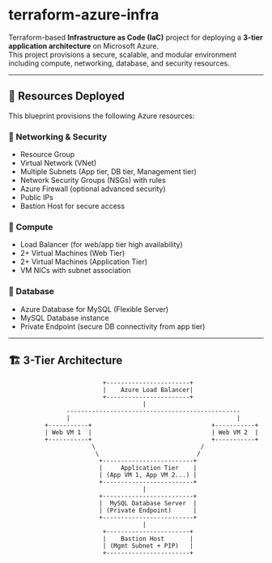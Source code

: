 # terraform-azure-infra

Terraform-based **Infrastructure as Code (IaC)** project for deploying a **3-tier application architecture** on Microsoft Azure.  
This project provisions a secure, scalable, and modular environment including compute, networking, database, and security resources.

---

## 📌 Resources Deployed

This blueprint provisions the following Azure resources:

### 🔹 Networking & Security
- Resource Group
- Virtual Network (VNet)
- Multiple Subnets (App tier, DB tier, Management tier)
- Network Security Groups (NSGs) with rules
- Azure Firewall (optional advanced security)
- Public IPs
- Bastion Host for secure access

### 🔹 Compute
- Load Balancer (for web/app tier high availability)
- 2+ Virtual Machines (Web Tier)
- 2+ Virtual Machines (Application Tier)
- VM NICs with subnet association

### 🔹 Database
- Azure Database for MySQL (Flexible Server)
- MySQL Database instance
- Private Endpoint (secure DB connectivity from app tier)

---

## 🏗️ 3-Tier Architecture

```plaintext
                          +-----------------------+
                          |    Azure Load Balancer|
                          +-----------------------+
                                     |
                ------------------------------------------------
                |                                              |
          +-----------+                                 +-----------+
          | Web VM 1  |                                 | Web VM 2  |
          +-----------+                                 +-----------+
                       \                             /
                        \                           /
                         +-------------------------+
                         |     Application Tier    |
                         | (App VM 1, App VM 2...) |
                         +-------------------------+
                                     |
                         +-------------------------+
                         |  MySQL Database Server  |
                         | (Private Endpoint)      |
                         +-------------------------+
                                     |
                          +-----------------------+
                          |    Bastion Host       |
                          | (Mgmt Subnet + PIP)   |
                          +-----------------------+
